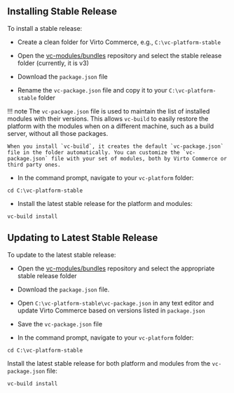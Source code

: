 
## Installing Stable Release
To install a stable release:

+ Create a clean folder for Virto Commerce, e.g., `C:\vc-platform-stable`

+ Open the [vc-modules/bundles](https://github.com/VirtoCommerce/vc-modules/tree/master/bundles) repository and select the stable release folder (currently, it is v3)

+ Download the `package.json` file

+ Rename the `vc-package.json` file and copy it to your `C:\vc-platform-stable` folder

!!! note
	The `vc-package.json` file is used to maintain the list of installed modules with their versions. This allows `vc-build` to easily restore the platform with the modules when on a different machine, such as a build server, without all those packages.
	
	When you install `vc-build`, it creates the default `vc-package.json` file in the folder automatically. You can customize the `vc-package.json` file with your set of modules, both by Virto Commerce or third party ones.

+ In the command prompt, navigate to your `vc-platform` folder:

```console
cd C:\vc-platform-stable
```

+ Install the latest stable release for the platform and modules:

```console
vc-build install
```

## Updating to Latest Stable Release
To update to the latest stable release:
 
+ Open the [vc-modules/bundles](https://github.com/VirtoCommerce/vc-modules/tree/master/bundles) repository and select the appropriate stable release folder

+ Download the `package.json` file.

+ Open `C:\vc-platform-stable\vc-package.json` in any text editor and update Virto Commerce based on versions listed in `package.json`

+ Save the `vc-package.json` file


+ In the command prompt, navigate to your `vc-platform` folder:

```console
cd C:\vc-platform-stable
```

Install the latest stable release for both platform and modules from the `vc-package.json` file:

```console
vc-build install
```
